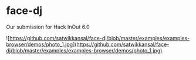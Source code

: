 # face-dj

Our submission for Hack InOut 6.0

![https://github.com/satwikkansal/face-dj/blob/master/examples/examples-browser/demos/photo_1.jpg](https://github.com/satwikkansal/face-dj/blob/master/examples/examples-browser/demos/photo_1.jpg)
